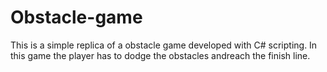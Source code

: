 # Obstacle-game

This is a simple replica of a obstacle game developed with C# scripting.
In this game the player has to dodge the obstacles andreach the finish line.
 
